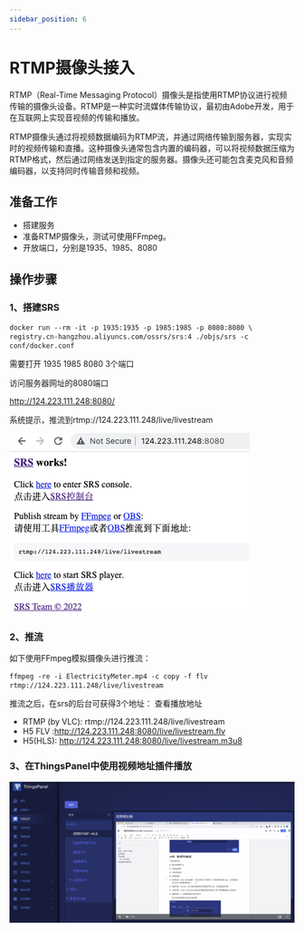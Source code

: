 ```yaml
---
sidebar_position: 6
---
```


# RTMP摄像头接入
RTMP（Real-Time Messaging Protocol）摄像头是指使用RTMP协议进行视频传输的摄像头设备。RTMP是一种实时流媒体传输协议，最初由Adobe开发，用于在互联网上实现音视频的传输和播放。

RTMP摄像头通过将视频数据编码为RTMP流，并通过网络传输到服务器，实现实时的视频传输和直播。这种摄像头通常包含内置的编码器，可以将视频数据压缩为RTMP格式，然后通过网络发送到指定的服务器。摄像头还可能包含麦克风和音频编码器，以支持同时传输音频和视频。

## 准备工作
- 搭建服务
- 准备RTMP摄像头，测试可使用FFmpeg。
- 开放端口，分别是1935、1985、8080
  
## 操作步骤

### 1、搭建SRS

``` 
docker run --rm -it -p 1935:1935 -p 1985:1985 -p 8080:8080 \
registry.cn-hangzhou.aliyuncs.com/ossrs/srs:4 ./objs/srs -c conf/docker.conf
 ```
需要打开 1935 1985 8080 3个端口

访问服务器网址的8080端口

http://124.223.111.248:8080/


系统提示，推流到rtmp://124.223.111.248/live/livestream

![SRS安装界面](./image/srs.png)

### 2、推流

如下使用FFmpeg模拟摄像头进行推流：

```
ffmpeg -re -i ElectricityMeter.mp4 -c copy -f flv  rtmp://124.223.111.248/live/livestream
```
推流之后，在srs的后台可获得3个地址：
查看播放地址

- RTMP (by VLC): rtmp://124.223.111.248/live/livestream
- H5 FLV :http://124.223.111.248:8080/live/livestream.flv
- H5(HLS): http://124.223.111.248:8080/live/livestream.m3u8

### 3、在ThingsPanel中使用视频地址插件播放


![在ThingsPanel中播放RTMP视频流](./image/playRtmpVideo.png)